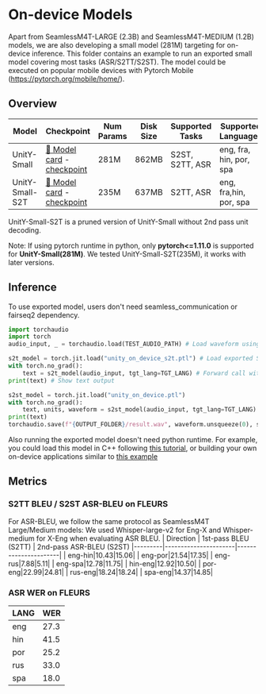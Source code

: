 # On-device Models

Apart from SeamlessM4T-LARGE (2.3B) and SeamlessM4T-MEDIUM (1.2B) models, we are also developing a small model (281M) targeting for on-device inference.
This folder contains an example to run an exported small model covering most tasks (ASR/S2TT/S2ST). The model could be executed on popular mobile devices with Pytorch Mobile (https://pytorch.org/mobile/home/).

## Overview
| Model   | Checkpoint | Num Params | Disk Size | Supported Tasks         | Supported Languages|
|---------|------------|----------|-------------|------------|-------------------------|
| UnitY-Small|[🤗 Model card](https://huggingface.co/facebook/seamless-m4t-unity-small) - [checkpoint](https://huggingface.co/facebook/seamless-m4t-unity-small/resolve/main/unity_on_device.ptl) | 281M | 862MB        | S2ST, S2TT, ASR |eng, fra, hin, por, spa|
| UnitY-Small-S2T |[🤗 Model card](https://huggingface.co/facebook/seamless-m4t-unity-small-s2t) - [checkpoint](https://huggingface.co/facebook/seamless-m4t-unity-small-s2t/resolve/main/unity_on_device_s2t.ptl) | 235M | 637MB        | S2TT, ASR    |eng, fra,hin,  por, spa|

UnitY-Small-S2T is a pruned version of UnitY-Small without 2nd pass unit decoding.

Note: If using pytorch runtime in python, only **pytorch<=1.11.0** is supported for **UnitY-Small(281M)**. We tested UnitY-Small-S2T(235M), it works with later versions. 

## Inference
To use exported model, users don't need seamless_communication or fairseq2 dependency.
```python
import torchaudio
import torch
audio_input, _ = torchaudio.load(TEST_AUDIO_PATH) # Load waveform using torchaudio

s2t_model = torch.jit.load("unity_on_device_s2t.ptl") # Load exported S2T model
with torch.no_grad():
    text = s2t_model(audio_input, tgt_lang=TGT_LANG) # Forward call with tgt_lang specified for ASR or S2TT
print(text) # Show text output 

s2st_model = torch.jit.load("unity_on_device.ptl")
with torch.no_grad():
    text, units, waveform = s2st_model(audio_input, tgt_lang=TGT_LANG) # S2ST model also returns waveform
print(text)
torchaudio.save(f"{OUTPUT_FOLDER}/result.wav", waveform.unsqueeze(0), sample_rate=16000) # Save output waveform to local file
```


Also running the exported model doesn't need python runtime. For example, you could load this model in C++ following [this tutorial](https://pytorch.org/tutorials/advanced/cpp_export.html), or building your own on-device applications similar to [this example](https://github.com/pytorch/ios-demo-app/tree/master/SpeechRecognition)


## Metrics
### S2TT BLEU / S2ST ASR-BLEU on FLEURS
For ASR-BLEU, we follow the same protocol as SeamlessM4T Large/Medium models: We used Whisper-large-v2 for Eng-X and Whisper-medium for X-Eng when evaluating ASR BLEU.
| Direction  | 1st-pass BLEU (S2TT) | 2nd-pass ASR-BLEU (S2ST)
|---------|----------------------|----------------------|
| eng-hin|10.43|15.06|
| eng-por|21.54|17.35|
| eng-rus|7.88|5.11|
| eng-spa|12.78|11.75|
| hin-eng|12.92|10.50|
| por-eng|22.99|24.81|
| rus-eng|18.24|18.24|
| spa-eng|14.37|14.85|

### ASR WER on FLEURS
| LANG  | WER |
|---------|----------------------|
| eng|27.3|
| hin|41.5|
| por|25.2|
| rus|33.0|
| spa|18.0|

